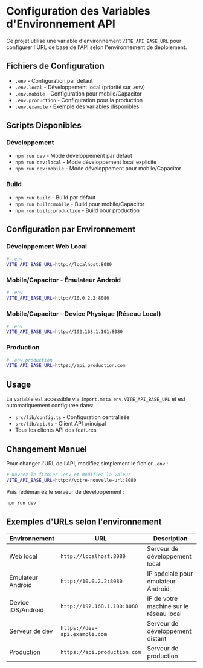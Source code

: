 # Configuration des Variables d'Environnement API

Ce projet utilise une variable d'environnement `VITE_API_BASE_URL` pour configurer l'URL de base de l'API selon l'environnement de déploiement.

## Fichiers de Configuration

- `.env` - Configuration par défaut
- `.env.local` - Développement local (priorité sur .env)
- `.env.mobile` - Configuration pour mobile/Capacitor
- `.env.production` - Configuration pour la production
- `.env.example` - Exemple des variables disponibles

## Scripts Disponibles

### Développement
- `npm run dev` - Mode développement par défaut
- `npm run dev:local` - Mode développement local explicite
- `npm run dev:mobile` - Mode développement pour mobile/Capacitor

### Build
- `npm run build` - Build par défaut
- `npm run build:mobile` - Build pour mobile/Capacitor
- `npm run build:production` - Build pour production

## Configuration par Environnement

### Développement Web Local
```bash
# .env
VITE_API_BASE_URL=http://localhost:8080
```

### Mobile/Capacitor - Émulateur Android
```bash
# .env
VITE_API_BASE_URL=http://10.0.2.2:8080
```

### Mobile/Capacitor - Device Physique (Réseau Local)
```bash
# .env
VITE_API_BASE_URL=http://192.168.1.101:8080
```

### Production
```bash
# .env.production
VITE_API_BASE_URL=https://api.production.com
```

## Usage

La variable est accessible via `import.meta.env.VITE_API_BASE_URL` et est automatiquement configurée dans:

- `src/lib/config.ts` - Configuration centralisée
- `src/lib/api.ts` - Client API principal
- Tous les clients API des features

## Changement Manuel

Pour changer l'URL de l'API, modifiez simplement le fichier `.env` :

```bash
# Ouvrez le fichier .env et modifiez la valeur
VITE_API_BASE_URL=http://votre-nouvelle-url:8080
```

Puis redémarrez le serveur de développement :

```bash
npm run dev
```

## Exemples d'URLs selon l'environnement

| Environnement | URL | Description |
|---------------|-----|-------------|
| Web local | `http://localhost:8080` | Serveur de développement local |
| Émulateur Android | `http://10.0.2.2:8080` | IP spéciale pour émulateur Android |
| Device iOS/Android | `http://192.168.1.100:8080` | IP de votre machine sur le réseau local |
| Serveur de dev | `https://dev-api.example.com` | Serveur de développement distant |
| Production | `https://api.production.com` | Serveur de production |
